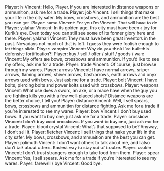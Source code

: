 Player: hi
Vincent: Hello, Player. If you are interested in distance weapons or ammunition, ask me for a trade.
Player: job
Vincent: I sell things that make your life in the city safer. My bows, crossbows, and ammunition are the best you can get.
Player: name
Vincent: For you I’m Vincent. That will have to do.
Player: yalahar
Vincent: In its golden age, this city must have been a joy for Kurik’s eye. Even today you can still see some of its former glory here and there.
Player: yalahari
Vincent: They must have been great inventors in the past. Nowadays not much of that is left. I guess they were foolish enough to let things slide.
Player: vampire
Vincent: Why do you think I’ve built this defensive fortification?!
Player: buy / sell / offer / stuff / goods / ware
Vincent: My offers are bows, crossbows and ammunition. If you’d like to see my offers, ask me for a trade.
Player: trade
Vincent: Of course, just browse through my wares.
Player: arrows
Vincent: I have normal arrows, sniper arrows, flaming arrows, shiver arrows, flash arrows, earth arrows and onyx arrows used with bows. Just ask me for a trade.
Player: bolt
Vincent: I have bolts, piercing bolts and power bolts used with crossbows.
Player: weapons
Vincent: What use does a sword, an axe, or a mace have when the guy you are fighting kills you with a few well-placed shots? Distance weapons are the better choice, I tell you!
Player: distance
Vincent: Well, I sell spears, bows, crossbows and ammunition for distance fighting. Ask me for a trade if you’re interested to see my wares.
Player: bow
Vincent: I don’t buy used bows. If you want to buy one, just ask me for a trade.
Player: crossbow
Vincent: I don’t buy used crossbows. If you want to buy one, just ask me for a trade.
Player: blood crystal
Vincent: What’s that supposed to be? Anyway, I don’t sell it.
Player: fletcher
Vincent: I sell things that make your life in the city safer. My bows, crossbows, and ammunition are the best you can get.
Player: palimuth
Vincent: I don’t want others to talk about me, and I also don’t talk about others. Easiest way to stay out of trouble.
Player: cookie
Vincent: I don’t trust strangers enough to take food from them.
Player: spear
Vincent: Yes, I sell spears. Ask me for a trade if you’re interested to see my wares.
Player: farewell / bye
Vincent: Good bye.